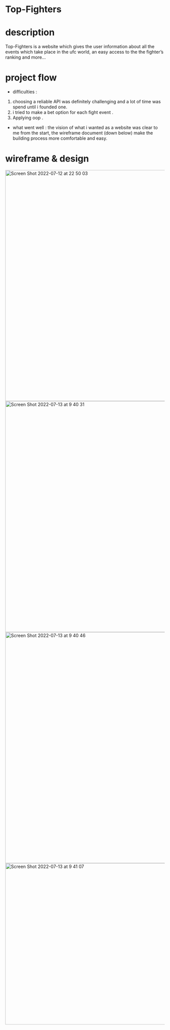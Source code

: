 # Top-Fighters

# description 
Top-Fighters is a website which gives the user information about all the events which take place in the ufc world,
an easy access to the the fighter’s ranking and more...
# project flow 
* difficulties : 
1. choosing a reliable API was definitely challenging and a lot of time was spend until i founded one.
2. i tried to make a bet option for each fight event .
3. Applying oop .
* what went well : the vision of what i wanted as a website was clear to me from the start,
 the wireframe document (down below) make the building process more comfortable and easy.

# wireframe  & design
 
<img width="730" alt="Screen Shot 2022-07-12 at 22 50 03" src="https://user-images.githubusercontent.com/96197345/178665968-4ec1000f-c3a4-45cb-ad19-2c7c6d4dabc7.png">
<img width="730" alt="Screen Shot 2022-07-13 at 9 40 31" src="https://user-images.githubusercontent.com/96197345/178667791-0267c324-0226-4cd4-aa20-dd4caca53ec7.png">
<img width="730" alt="Screen Shot 2022-07-13 at 9 40 46" src="https://user-images.githubusercontent.com/96197345/178667814-0a370ee6-e95e-4fb0-8e78-4927aaa5acaa.png">
<img width="510" alt="Screen Shot 2022-07-13 at 9 41 07" src="https://user-images.githubusercontent.com/96197345/178667840-2cef7cbf-642a-484b-be96-877b4cf21aa8.png">
